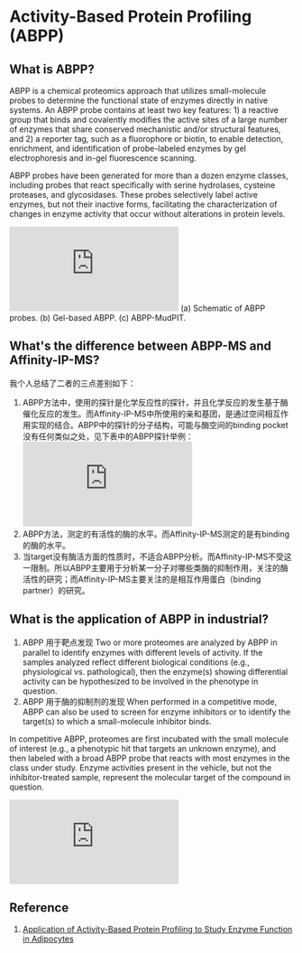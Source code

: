 # Activity-Based Protein Profiling (ABPP)

## What is ABPP?
 ABPP is a chemical proteomics approach that utilizes small-molecule probes to determine the functional state of enzymes directly in native systems.
 An ABPP probe contains at least two key features: 1) a reactive group that binds and covalently modifies the active sites of a large number of enzymes that share conserved mechanistic and/or structural features, and 2) a reporter tag, such as a fluorophore or biotin, to enable detection, enrichment, and identification of probe-labeled enzymes by gel electrophoresis and in-gel fluorescence scanning.

 ABPP probes have been generated for more than a dozen enzyme classes, including probes that react specifically with serine hydrolases, cysteine proteases, and glycosidases. These probes selectively label active enzymes, but not their inactive forms, facilitating the characterization of changes in enzyme activity that occur without alterations in protein levels.

 ![Basics of Activity-Based Protein Profiling (ABPP)](https://www.ncbi.nlm.nih.gov/core/lw/2.0/html/tileshop_pmc/tileshop_pmc_inline.html?title=Click%20on%20image%20to%20zoom&p=PMC3&id=4138146_nihms613584f1.jpg) 
(a) Schematic of ABPP probes. (b) Gel-based ABPP. (c) ABPP-MudPIT. 

## What's the difference between ABPP-MS and Affinity-IP-MS?
我个人总结了二者的三点差别如下：
1. ABPP方法中，使用的探针是化学反应性的探针，并且化学反应的发生基于酶催化反应的发生。而Affinity-IP-MS中所使用的亲和基团，是通过空间相互作用实现的结合。ABPP中的探针的分子结构，可能与酶空间的binding pocket没有任何类似之处，见下表中的ABPP探针举例：
![ABPP probes are available for a variety of enzyme classes](https://www.ncbi.nlm.nih.gov/core/lw/2.0/html/tileshop_pmc/tileshop_pmc_inline.html?title=Click%20on%20image%20to%20zoom&p=PMC3&id=4138146_nihms613584f2.jpg)
2. ABPP方法，测定的有活性的酶的水平。而Affinity-IP-MS测定的是有binding的酶的水平。
3. 当target没有酶活方面的性质时，不适合ABPP分析。而Affinity-IP-MS不受这一限制。所以ABPP主要用于分析某一分子对哪些类酶的抑制作用，关注的酶活性的研究；而Affinity-IP-MS主要关注的是相互作用蛋白（binding partner）的研究。

## What is the application of ABPP in industrial?
1. ABPP 用于靶点发现
Two or more proteomes are analyzed by ABPP in parallel to identify enzymes with different levels of activity. If the samples analyzed reflect different biological conditions (e.g., physiological vs. pathological), then the enzyme(s) showing differential activity can be hypothesized to be involved in the phenotype in question. 
2. ABPP 用于酶的抑制剂的发现
When performed in a competitive mode, ABPP can also be used to screen for enzyme inhibitors or to identify the target(s) to which a small-molecule inhibitor binds.

In competitive ABPP, proteomes are first incubated with the small molecule of interest (e.g., a phenotypic hit that targets an unknown enzyme), and then labeled with a broad ABPP probe that reacts with most enzymes in the class under study. Enzyme activities present in the vehicle, but not the inhibitor-treated sample, represent the molecular target of the compound in question.

![Competitive ABPP for enzyme and inhibitor discovery](https://www.ncbi.nlm.nih.gov/core/lw/2.0/html/tileshop_pmc/tileshop_pmc_inline.html?title=Click%20on%20image%20to%20zoom&p=PMC3&id=4138146_nihms613584f3.jpg)


## Reference
1. [Application of Activity-Based Protein Profiling to Study Enzyme Function in Adipocytes](https://www.ncbi.nlm.nih.gov/pmc/articles/PMC4138146/)
